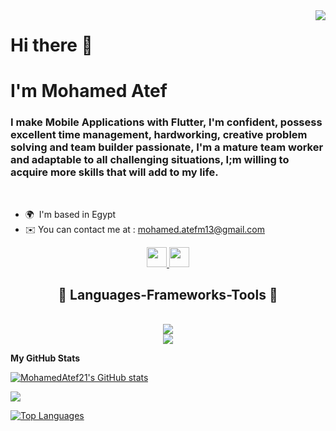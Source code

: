 <img align="right" src="https://visitor-badge.laobi.icu/badge?page_id=MohamedAtef21.MohamedAtef21" />

# Hi there 👋
<h1>I'm Mohamed Atef</h1>
<h3>I make Mobile Applications with Flutter, I'm confident, possess excellent time management, hardworking, creative problem solving and team builder passionate, I'm a mature team worker and adaptable to all challenging situations, I;m willing to acquire more skills that will add to my life.</h3>
<br/>

*   🌍  I'm based in Egypt
*   ✉️  You can contact me at : [mohamed.atefm13@gmail.com](mailto:mohamed.atefm13@gmail.com)

  <p align="center">
                      <a href="https://www.github.com/MohamedAtef21" target="_blank" rel="noreferrer">
                    <picture>
                    <source media="(prefers-color-scheme: dark)" srcset="https://raw.githubusercontent.com/danielcranney/readme-generator/main/public/icons/socials/github-dark.svg" />
                    <source media="(prefers-color-scheme: light)" srcset="https://raw.githubusercontent.com/danielcranney/readme-generator/main/public/icons/socials/github.svg" />
                    <img src="https://raw.githubusercontent.com/danielcranney/readme-generator/main/public/icons/socials/github.svg" width="32" height="32" />
                    </picture>
                    </a>
                      <a href="https://www.linkedin.com/in/moahmed-atef-2513381b6/" target="_blank" rel="noreferrer">
                    <picture>
                    <source media="(prefers-color-scheme: blue)" srcset="https://raw.githubusercontent.com/danielcranney/readme-generator/main/public/icons/socials/linkedin-dark.svg" />
                    <source media="(prefers-color-scheme: light)" srcset="https://raw.githubusercontent.com/danielcranney/readme-generator/main/public/icons/socials/linkedin.svg" />
                    <img src="https://raw.githubusercontent.com/danielcranney/readme-generator/main/public/icons/socials/linkedin.svg" width="32" height="32" />
                    </picture>
                    </a></p>

<h2 align="center">💢 Languages-Frameworks-Tools 💢</h2>
<br/>
<div align="center">
    <img src="https://skillicons.dev/icons?i=flutter,dart,vscode,github,figma,git,firebase," />
  <br/>
    <img src="https://skillicons.dev/icons?i=python,html,css,javascript,java," /><br>
</div>
                  
                  
 <b>My GitHub Stats</b>

<a href="http://www.github.com/MohamedAtef21"><img src="https://github-readme-stats.vercel.app/api?username=MohamedAtef21&show_icons=true&hide=&count_private=true&title_color=0891b2&text_color=ffffff&icon_color=0891b2&bg_color=1c1917&hide_border=true&show_icons=true" alt="MohamedAtef21's GitHub stats" /></a>

<a href="http://www.github.com/MohamedAtef21"><img src="https://github-readme-streak-stats.herokuapp.com/?user=MohamedAtef21&stroke=ffffff&background=1c1917&ring=0891b2&fire=0891b2&currStreakNum=ffffff&currStreakLabel=0891b2&sideNums=ffffff&sideLabels=ffffff&dates=ffffff&hide_border=true" /></a>

<a href="https://github.com/MohamedAtef21" align="left"><img src="https://github-readme-stats.vercel.app/api/top-langs/?username=MohamedAtef21&langs_count=10&title_color=0891b2&text_color=ffffff&icon_color=0891b2&bg_color=1c1917&hide_border=true&locale=en&custom_title=Top%20%Languages" alt="Top Languages" /></a>
